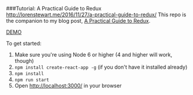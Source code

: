 ###Tutorial: A Practical Guide to Redux
http://lorenstewart.me/2016/11/27/a-practical-guide-to-redux/
This repo is the companion to my blog post, [A Practical Guide to Redux](http://lorenstewart.me/2016/11/27/a-practical-guide-to-redux/).

[DEMO](http://lorenstewart.me/redux-wanted-list/)

To get started:
 1. Make sure you're using Node 6 or higher (4 and higher will work, though)
 2. `npm install create-react-app -g` (if you don't have it installed already)
 3. `npm install`
 4. `npm run start`
 5. Open [http://localhost:3000/](http://localhost:3000/) in your browser
